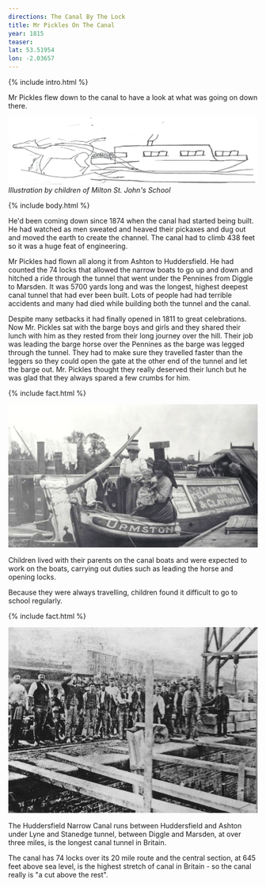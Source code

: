 ```yaml
---
directions: The Canal By The Lock
title: Mr Pickles On The Canal
year: 1815
teaser:
lat: 53.51954
lon: -2.03657
---
```

{% include intro.html %}

Mr Pickles flew down to the canal to have a look at what was going on down there.

![Illustration by children of Milton St. John's School](/images/stops/crow/Trail_Crow_7b.png)
_Illustration by children of Milton St. John's School_

{% include body.html %}

He'd been coming down since 1874 when the canal had started being built. He had watched as men sweated and heaved their pickaxes and dug out and moved the earth to create the channel. The canal had to climb 438 feet so it was a huge feat of engineering.

Mr Pickles had flown all along it from Ashton to Huddersfield. He had counted the 74 locks that allowed the narrow boats to go up and down and hitched a ride through the tunnel that went under the Pennines from Diggle to Marsden. It was 5700 yards long and was the longest, highest deepest canal tunnel that had ever been built. Lots of people had had terrible accidents and many had died while building both the tunnel and the canal.

Despite many setbacks it had finally opened in 1811 to great celebrations. Now Mr. Pickles sat with the barge boys and girls and they shared their lunch with him as they rested from their long journey over the hill. Their job was leading the barge horse over the Pennines as the barge was legged through the tunnel. They had to make sure they travelled faster than the leggers so they could open the gate at the other end of the tunnel and let the barge out. Mr. Pickles thought they really deserved their lunch but he was glad that they always spared a few crumbs for him.

{% include fact.html %}

![](/images/stops/crow/Trail_Crow_7c.png)

Children lived with their parents on the canal boats and were expected to work on the boats, carrying out duties such as leading the horse and opening locks.

Because they were always travelling, children found it difficult to go to school regularly.

{% include fact.html %}

![](/images/stops/crow/Trail_Crow_7.png)

The Huddersfield Narrow Canal runs between Huddersfield and Ashton under Lyne and Stanedge tunnel, between Diggle and Marsden, at over three miles, is the longest canal tunnel in Britain.

The canal has 74 locks over its 20 mile route and the central section, at 645 feet above sea level, is the highest stretch of canal in Britain - so the canal really is "a cut above the rest".


